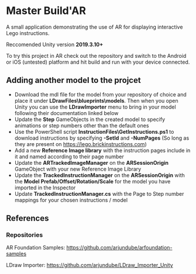 # Master Build'AR
A small application demonstrating the use of AR for displaying interactive Lego instructions.

Reccomended Unity version **2019.3.10+**

To try this project in AR check out the repository and switch to the Android  or iOS (untested) platform and hit build and run with your device connected.

## Adding another model to the projcet

* Download the mdl file for the model from your repository of choice and place it under **LDrawFiles\blueprints\models**. Then when you open Unity you can use the **LDrawImporter** menu to bring in your model following their documentation linked below
* Update the **Step** GameObjects in the created model to specify animations or step numbers other than the default ones
* Use the PowerShell script **InstructionFiles\GetInstructions.ps1** to download instructions by specifying **-SetId** and **-NumPages** (So long as they are present on https://lego.brickinstructions.com)
* Add a new **Reference Image library** with the instruction pages include in it and named according to their page number
* Update the **ARTrackedImageManager** on the **ARSessionOrigin** GameObject with your new Reference Image Library
* Update the **TrackedInstructionManager** on the **ARSessionOrigin** with the **Model Prefab/Offset/Rotation/Scale** for the model you have imported in the Inspector
* Update **TrackedInstructionManager.cs** with the Page to Step number mappings for your chosen instructions / model  

## References

### Repositories

AR Foundation Samples: https://github.com/arjundube/arfoundation-samples

LDraw Importer: https://github.com/arjundube/LDraw_Importer_Unity
